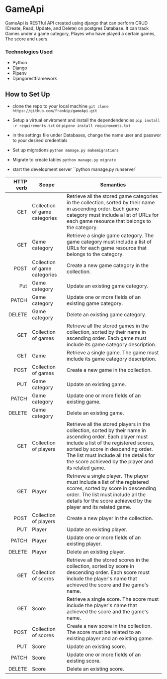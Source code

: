 # GameApi
GameApi is RESTful API created using django that can perform CRUD (Create, Read, Update, and Delete)
on postgres Database. It can track Games under a game category, Playes who have played a certain games, The score and users.

### Technologies Used
- Python
- Django
- Pipenv
- Djangorestframework

## How to Set Up

- clone the repo to your local machine 
    `git clone https://github.com/frankip/gameApi.git`
- Setup a virtual enviroment and install the dependendencies
    `pip install -r requirements.txt` or `pipenv install requirements.txt`

- in the settings file under Databases, change the name user and passwor to your desired credentials

- Set up migrations
    `python manage.py makemigrations`

- Migrate to create tables
    `python manage.py migrate`

- start the development server
    ``python manage.py runserver`

    
| HTTP verb | Scope | Semantics |
|----------:|-------------------------------|---------------------------------------------------------------------------------------------------------------------------------------------------------------------------------------------------------------------------------------------------------------------------------------------|
| GET | Collection of game categories | Retrieve all the stored game categories in the collection, sorted by their name in ascending order. Each game category must include a list of URLs for each game resource that belongs to the category. |
| GET | Game category | Retrieve a single game category. The game category must include a list of URLs for each game resource that belongs to the category. |
| POST | Collection of game categories | Create a new game category in the collection. |
| Put | Game category | Update an existing game category. |
| PATCH | Game category | Update one or more fields of an existing game category. |
| DELETE | Game category | Delete an existing game category. |
| GET | Collection of games | Retrieve all the stored games in the collection, sorted by their name in ascending order. Each game must include its game category description. |
| GET | Game | Retrieve a single game. The game must include its game category description. |
| POST | Collection of games | Create a new game in the collection. |
| PUT | Game category | Update an existing game. |
| PATCH | Game category | Update one or more fields of an existing game. |
| DELETE | Game category | Delete an existing game. |
| GET | Collection of players | Retrieve all the stored players in the collection, sorted by their name in ascending order. Each player must include a list of the registered scores, sorted by score in descending order. The list must include all the details for the score achieved by the player and its related game. |
| GET | Player | Retrieve a single player. The player must include a list of the registered scores, sorted by score in descending order. The list must include all the details for the score achieved by the player and its related game. |
| POST | Collection of players | Create a new player in the collection. |
| PUT | Player | Update an existing player. |
| PATCH | Player | Update one or more fields of an existing player. |
| DELETE | Player | Delete an existing player. |
| GET | Collection of scores | Retrieve all the stored scores in the collection, sorted by score in descending order. Each score must include the player's name that achieved the score and the game's name. |
| GET | Score | Retrieve a single score. The score must include the player's name that achieved the score and the game's name. |
| POST | Collection of scores | Create a new score in the collection. The score must be related to an existing player and an existing game. |
| PUT | Score | Update an existing score. |
| PATCH | Score | Update one or more fields of an existing score. |
| DELETE | Score | Delete an existing score. |

